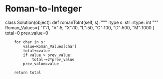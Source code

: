 # Roman-to-Integer
class Solution(object):
    def romanToInt(self, s):
        """
        :type s: str
        :rtype: int
        """
        Roman_Values={
            "I":1,
            "V":5,
            "X":10,
            "L":50,
            "C":100,
            "D":500,
            "M":1000
            }
        total=0
        prev_value=0

        for char in s:
            value=Roman_Values[char]
            total+=value
            if value > prev_value:
                total-=2*prev_value
            prev_value=value

        return total
